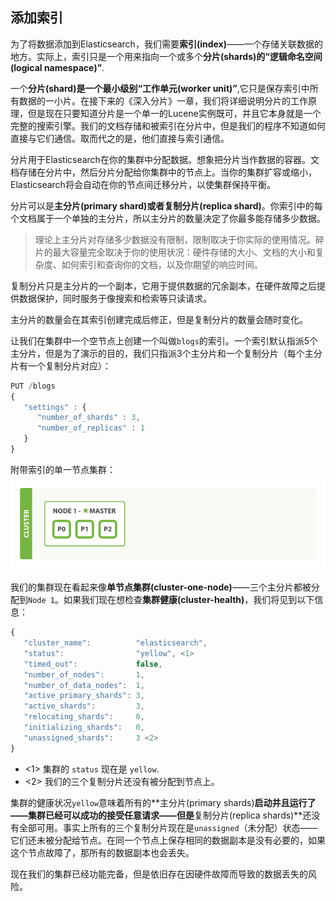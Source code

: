 ## 添加索引

为了将数据添加到Elasticsearch，我们需要**索引(index)**——一个存储关联数据的地方。实际上，索引只是一个用来指向一个或多个**分片(shards)**的**“逻辑命名空间(logical namespace)”**.

一个**分片(shard)**是一个最小级别**“工作单元(worker unit)”**,它只是保存索引中所有数据的一小片。在接下来的《深入分片》一章，我们将详细说明分片的工作原理，但是现在只要知道分片是一个单一的Lucene实例既可，并且它本身就是一个完整的搜索引擎。我们的文档存储和被索引在分片中，但是我们的程序不知道如何直接与它们通信。取而代之的是，他们直接与索引通信。

分片用于Elasticsearch在你的集群中分配数据。想象把分片当作数据的容器。文档存储在分片中，然后分片分配给你集群中的节点上。当你的集群扩容或缩小，Elasticsearch将会自动在你的节点间迁移分片，以使集群保持平衡。

分片可以是**主分片(primary shard)**或者**复制分片(replica shard)**。你索引中的每个文档属于一个单独的主分片，所以主分片的数量决定了你最多能存储多少数据。

> 理论上主分片对存储多少数据没有限制，限制取决于你实际的使用情况。碎片的最大容量完全取决于你的使用状况：硬件存储的大小、文档的大小和复杂度、如何索引和查询你的文档，以及你期望的响应时间。

复制分片只是主分片的一个副本，它用于提供数据的冗余副本，在硬件故障之后提供数据保护，同时服务于像搜索和检索等只读请求。

主分片的数量会在其索引创建完成后修正，但是复制分片的数量会随时变化。

让我们在集群中一个空节点上创建一个叫做`blogs`的索引。一个索引默认指派5个主分片，但是为了演示的目的，我们只指派3个主分片和一个复制分片（每个主分片有一个复制分片对应）：

```Javascript
PUT /blogs
{
   "settings" : {
      "number_of_shards" : 3,
      "number_of_replicas" : 1
   }
}
```

附带索引的单一节点集群：
![附带索引的单一节点集群](../images/02-02_one_node.png)

我们的集群现在看起来像**单节点集群(cluster-one-node)**——三个主分片都被分配到`Node 1`。如果我们现在想检查**集群健康(cluster-health)**，我们将见到以下信息：

```Javascript
{
   "cluster_name":          "elasticsearch",
   "status":                "yellow", <1>
   "timed_out":             false,
   "number_of_nodes":       1,
   "number_of_data_nodes":  1,
   "active_primary_shards": 3,
   "active_shards":         3,
   "relocating_shards":     0,
   "initializing_shards":   0,
   "unassigned_shards":     3 <2>
}
```

- <1> 集群的 `status` 现在是 `yellow`.
- <2> 我们的三个复制分片还没有被分配到节点上。

集群的健康状况`yellow`意味着所有的**主分片(primary shards)**启动并且运行了——集群已经可以成功的接受任意请求——但是**复制分片(replica shards)**还没有全部可用。事实上所有的三个复制分片现在是`unassigned`（未分配）状态——它们还未被分配给节点。在同一个节点上保存相同的数据副本是没有必要的，如果这个节点故障了，那所有的数据副本也会丢失。

现在我们的集群已经功能完备，但是依旧存在因硬件故障而导致的数据丢失的风险。

